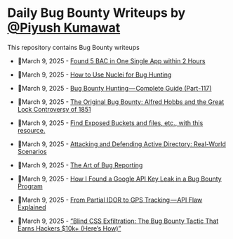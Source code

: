 # Daily Bug Bounty Writeups by [@Piyush Kumawat](https://twitter.com/piyush_supiy) 
This repository contains Bug Bounty writeups

<!-- BLOG-POST-LIST:START -->
 - 💯March 9, 2025 - [Found 5 BAC in One Single App within 2 Hours](https://medium.com/@mrro0o0tt/found-5-bac-in-one-single-app-within-2-hours-07a2307db2ca?source=rss------bug_bounty-5) 

 - 💯March 9, 2025 - [How to Use Nuclei for Bug Hunting](https://medium.com/@vipulsonule71/how-to-use-nuclei-for-bug-hunting-0d60bea1fd92?source=rss------bug_bounty-5) 

 - 💯March 9, 2025 - [Bug Bounty Hunting — Complete Guide &lpar;Part-117&rpar;](https://medium.com/@rafid19/bug-bounty-hunting-complete-guide-part-117-8211b7ea0a72?source=rss------bug_bounty-5) 

 - 💯March 9, 2025 - [The Original Bug Bounty: Alfred Hobbs and the Great Lock Controversy of 1851](https://caseyjohnellis.medium.com/the-original-bug-bounty-alfred-hobbs-and-the-great-lock-controversy-of-1851-cd390705befb?source=rss------bug_bounty-5) 

 - 💯March 9, 2025 - [Find Exposed Buckets and files, etc., with this resource.](https://infosecwriteups.com/find-exposed-buckets-and-files-etc-with-this-resource-115f8865015b?source=rss------bug_bounty-5) 

 - 💯March 9, 2025 - [Attacking and Defending Active Directory: Real-World Scenarios](https://medium.com/@paritoshblogs/attacking-and-defending-active-directory-real-world-scenarios-6533ca82a8d2?source=rss------bug_bounty-5) 

 - 💯March 9, 2025 - [The Art of Bug Reporting](https://medium.com/nerd-for-tech/the-art-of-bug-reporting-13be09192741?source=rss------bug_bounty-5) 

 - 💯March 9, 2025 - [How I Found a Google API Key Leak in a Bug Bounty Program](https://medium.com/@AhmedSamy-X/how-i-found-a-google-api-key-leak-in-a-bug-bounty-program-c9a497efe479?source=rss------bug_bounty-5) 

 - 💯March 9, 2025 - [From Partial IDOR to GPS Tracking — API Flaw Explained](https://infosecwriteups.com/from-partial-idor-to-gps-tracking-api-flaw-explained-5eebab2af32a?source=rss------bug_bounty-5) 

 - 💯March 9, 2025 - [“Blind CSS Exfiltration: The Bug Bounty Tactic That Earns Hackers $10k+ &lpar;Here’s How&rpar;”](https://osintteam.blog/blind-css-exfiltration-the-bug-bounty-tactic-that-earns-hackers-10k-heres-how-fdb12a82826f?source=rss------bug_bounty-5) 
<!-- BLOG-POST-LIST:END -->
